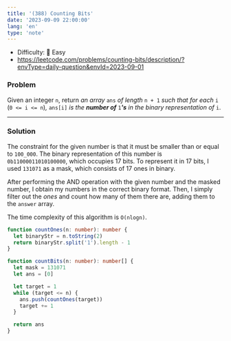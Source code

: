 ```yaml
---
title: '(388) Counting Bits'
date: '2023-09-09 22:00:00'
lang: 'en'
type: 'note'
---
```


- Difficulty: 🍰 Easy
- https://leetcode.com/problems/counting-bits/description/?envType=daily-question&envId=2023-09-01

### Problem

Given an integer `n`, return _an array_ `ans` _of length_ `n + 1` _such that for each_ `i` (`0 <= i <= n`)_,_ `ans[i]` _is the **number of**_ `1`_**'s** in the binary representation of_ `i`.

---

### Solution

The constraint for the given number is that it must be smaller than or equal to `100_000`. The binary representation of this number is `0b11000011010100000`, which occupies 17 bits. To represent it in 17 bits, I used `131071` as a mask, which consists of 17 ones in binary.

After performing the AND operation with the given number and the masked number, I obtain my numbers in the correct binary format. Then, I simply filter out the _ones_ and count how many of them there are, adding them to the `answer` array.

The time complexity of this algorithm is `O(nlogn)`.

```ts
function countOnes(n: number): number {
  let binaryStr = n.toString(2)
  return binaryStr.split('1').length - 1
}

function countBits(n: number): number[] {
  let mask = 131071
  let ans = [0]

  let target = 1
  while (target <= n) {
    ans.push(countOnes(target))
    target += 1
  }

  return ans
}
```
